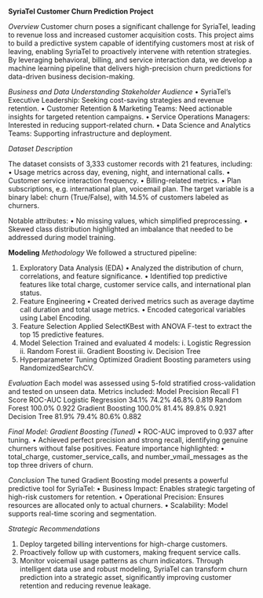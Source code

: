  **SyriaTel Customer Churn Prediction Project**

*Overview*
Customer churn poses a significant challenge for SyriaTel, leading to revenue loss and increased customer acquisition costs. This project aims to build a predictive system capable of identifying customers most at risk of leaving, enabling SyriaTel to proactively intervene with retention strategies. By leveraging behavioral, billing, and service interaction data, we develop a machine learning pipeline that delivers high-precision churn predictions for data-driven business decision-making.

*Business and Data Understanding*
*Stakeholder Audience*
•	SyriaTel’s Executive Leadership: Seeking cost-saving strategies and revenue retention.
•	Customer Retention & Marketing Teams: Need actionable insights for targeted retention campaigns.
•	Service Operations Managers: Interested in reducing support-related churn.
•	Data Science and Analytics Teams: Supporting infrastructure and deployment.

*Dataset Description*

The dataset consists of 3,333 customer records with 21 features, including:
•	Usage metrics across day, evening, night, and international calls.
•	Customer service interaction frequency.
•	Billing-related metrics.
•	Plan subscriptions, e.g. international plan, voicemail plan.
The target variable is a binary label: churn (True/False), with 14.5% of customers labeled as churners.

Notable attributes:
•	No missing values, which simplified preprocessing.
•	Skewed class distribution highlighted an imbalance that needed to be addressed during model training.


**Modeling**
*Methodology*
We followed a structured pipeline:
1.	Exploratory Data Analysis (EDA)
•	Analyzed the distribution of churn, correlations, and feature significance.
•	Identified top predictive features like total charge, customer service calls, and international plan status.
2.	Feature Engineering
•	Created derived metrics such as average daytime call duration and total usage metrics.
•	Encoded categorical variables using Label Encoding.
3.	Feature Selection
Applied SelectKBest with ANOVA F-test to extract the top 15 predictive features.
4.	Model Selection
Trained and evaluated 4 models:
i.	Logistic Regression
ii.	Random Forest
iii.	Gradient Boosting
iv.	Decision Tree
5.	Hyperparameter Tuning
Optimized Gradient Boosting parameters using RandomizedSearchCV.

 *Evaluation*
Each model was assessed using 5-fold stratified cross-validation and tested on unseen data. Metrics included:
Model	Precision	Recall	F1 Score	ROC-AUC
Logistic Regression	34.1%	74.2%	46.8%	0.819
Random Forest	100.0%			0.922
Gradient Boosting	100.0%	81.4%	89.8%	0.921
Decision Tree	81.9%	79.4%	80.6%	0.882



*Final Model: Gradient Boosting (Tuned)*
•	ROC-AUC improved to 0.937 after tuning.
•	Achieved perfect precision and strong recall, identifying genuine churners without false positives.
 Feature importance highlighted:
•	total_charge, customer_service_calls, and number_vmail_messages as the top three drivers of churn.

*Conclusion*
The tuned Gradient Boosting model presents a powerful predictive tool for SyriaTel:
•	Business Impact: Enables strategic targeting of high-risk customers for retention.
•	Operational Precision: Ensures resources are allocated only to actual churners.
•	Scalability: Model supports real-time scoring and segmentation.

 *Strategic Recommendations*
1.	Deploy targeted billing interventions for high-charge customers.
2.	Proactively follow up with customers, making frequent service calls.
3.	Monitor voicemail usage patterns as churn indicators.
Through intelligent data use and robust modeling, SyriaTel can transform churn prediction into a strategic asset, significantly improving customer retention and reducing revenue leakage.




